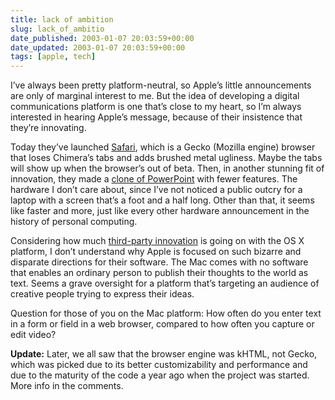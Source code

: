 ```yaml
---
title: lack of ambition
slug: lack_of_ambitio
date_published: 2003-01-07 20:03:59+00:00
date_updated: 2003-01-07 20:03:59+00:00
tags: [apple, tech]
---
```

I’ve always been pretty platform-neutral, so Apple’s little announcements are only of marginal interest to me. But the idea of developing a digital communications platform is one that’s close to my heart, so I’m always interested in hearing Apple’s message, because of their insistence that they’re innovating.

Today they’ve launched [Safari](http://www.apple.com/safari/), which is a Gecko (Mozilla engine) browser that loses Chimera’s tabs and adds brushed metal ugliness. Maybe the tabs will show up when the browser’s out of beta. Then, in another stunning fit of innovation, they made a [clone of PowerPoint](http://www.apple.com/keynote/) with fewer features. The hardware I don’t care about, since I’ve not noticed a public outcry for a laptop with a screen that’s a foot and a half long. Other than that, it seems like faster and more, just like every other hardware announcement in the history of personal computing.

Considering how much [third-party innovation](http://ranchero.com/software/netnewswire/probeta/) is going on with the OS X platform, I don’t understand why Apple is focused on such bizarre and disparate directions for their software. The Mac comes with no software that enables an ordinary person to publish their thoughts to the world as text. Seems a grave oversight for a platform that’s targeting an audience of creative people trying to express their ideas.

Question for those of you on the Mac platform: How often do you enter text in a form or field in a web browser, compared to how often you capture or edit video?

**Update:** Later, we all saw that the browser engine was kHTML, not Gecko, which was picked due to its better customizability and performance and due to the maturity of the code a year ago when the project was started. More info in the comments.
